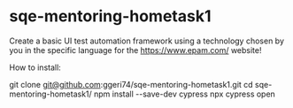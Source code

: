 # sqe-mentoring-hometask1
Create a basic UI test automation framework using a technology chosen by you in the specific language for the https://www.epam.com/ website!

How to install:

git clone git@github.com:ggeri74/sqe-mentoring-hometask1.git
cd sqe-mentoring-hometask1/
npm install --save-dev  cypress
npx cypress open
